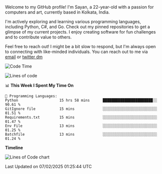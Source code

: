 Welcome to my GitHub profile! I'm Sayan, a 22-year-old with a passion for computers and art, currently based in Kolkata, India.

I'm actively exploring and learning various programming languages, including Python, C#, and Go. Check out my pinned repositories to get a glimpse of my current projects. I enjoy creating software for fun challenges and to contribute value to others.

Feel free to reach out! I might be a bit slow to respond, but I'm always open to connecting with like-minded individuals. You can reach out to me via [email](mailto:me@sayanbiswas.in) or [twitter dm](https://twitter.com/TheDankDel)

<!--START_SECTION:waka-->
![Code Time](http://img.shields.io/badge/Code%20Time-2%2C070%20hrs%2030%20mins-blue)

![Lines of code](https://img.shields.io/badge/From%20Hello%20World%20I%27ve%20Written-6.8%20million%20lines%20of%20code-blue)

📊 **This Week I Spent My Time On** 

```text
💬 Programming Languages: 
Python                   15 hrs 58 mins      ███████████████████████░░   90.61 % 
GitIgnore file           15 mins             ░░░░░░░░░░░░░░░░░░░░░░░░░   01.51 % 
Requirements.txt         15 mins             ░░░░░░░░░░░░░░░░░░░░░░░░░   01.47 % 
Env File                 13 mins             ░░░░░░░░░░░░░░░░░░░░░░░░░   01.25 % 
Batchfile                13 mins             ░░░░░░░░░░░░░░░░░░░░░░░░░   01.24 % 
```

**Timeline**

![Lines of Code chart](https://raw.githubusercontent.com/Dank-del/Dank-del/main/assets/bar_graph.png)


 Last Updated on 07/02/2025 01:25:44 UTC
<!--END_SECTION:waka-->
